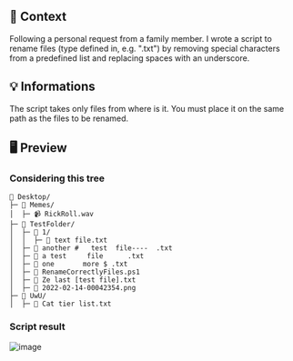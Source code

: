 ## 📖 Context

Following a personal request from a family member. I wrote a script to rename files (type defined in, e.g. ".txt") by removing special characters from a predefined list and replacing spaces with an underscore.

## 💡 Informations

The script takes only files from where is it. You must place it on the same path as the files to be renamed.

## 🖥️ Preview

### Considering this tree
```
📂 Desktop/  
├─ 📂 Memes/  
│  ├─ 📹 RickRoll.wav  
├─ 📂 TestFolder/  
│  ├─ 📂 1/  
│  │  ├─ 📄 text file.txt  
│  ├─ 📄 another #   test  file----  .txt  
│  ├─ 📄 a test     file      .txt  
│  ├─ 📄 one       more $ .txt  
│  ├─ 📜 RenameCorrectlyFiles.ps1    
│  ├─ 📄 Ze last [test file].txt  
│  ├─ 📄 2022-02-14-00042354.png  
├─ 📂 UwU/  
│  ├─ 📄 Cat tier list.txt  
```
### Script result

![image](https://user-images.githubusercontent.com/61025448/153945096-a5e20011-c68b-43b1-b697-250e8eda20e2.png)

